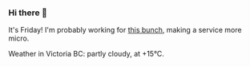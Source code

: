 ### Hi there :wave:

It's Friday! I'm probably working for [this bunch](https://github.com/kohofinancial), making a service more micro.

Weather in Victoria BC: partly cloudy, at +15°C.
